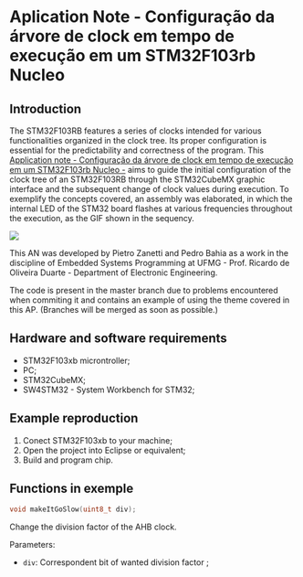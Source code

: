 # Aplication Note - Configuração da árvore de clock em tempo de execução em um STM32F103rb Nucleo

## Introduction

The STM32F103RB features a series of clocks intended for various functionalities organized in the clock tree. Its proper configuration is essential for the predictability and correctness of the program. This [Application note -  Configuração da árvore de clock em tempo de execução em um STM32F103rb Nucleo -](https://github.com/pietrolzanetti/AN_Clock_Tree/blob/main/AN_ClockTree.pdf) aims to guide the initial configuration of the clock tree of an STM32F103RB through the STM32CubeMX graphic interface and the subsequent change of clock values during execution. To exemplify the concepts covered, an assembly was elaborated, in which the internal LED of the STM32 board flashes at various frequencies throughout the execution, as the GIF shown in the sequency.

![](AP_GIF.gif)

This AN was developed by Pietro Zanetti and Pedro Bahia as a work in the discipline of Embedded Systems Programming at UFMG - Prof. Ricardo de Oliveira Duarte - Department of Electronic Engineering.

The code is present in the master branch due to problems encountered when commiting it and contains an example of using the theme covered in this AP. (Branches will be merged as soon as possible.)

## Hardware and software requirements
* STM32F103xb microntroller;
* PC;
* STM32CubeMX;
* SW4STM32 - System Workbench for STM32;
  
## Example reproduction
1. Conect STM32F103xb to your machine;
2. Open the project into Eclipse or equivalent;
3. Build and program chip.

## Functions in exemple
 ```C
 void makeItGoSlow(uint8_t div);
 ```
Change the division factor of the AHB clock.

Parameters:
  * ```div```: Correspondent bit of wanted division factor ;
 
 


